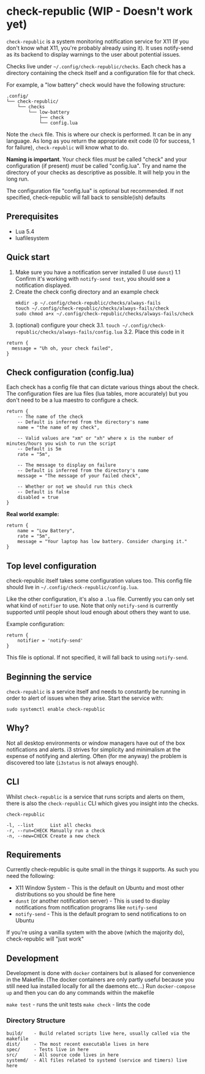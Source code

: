 # check-republic (WIP - Doesn't work yet)

`check-republic` is a system monitoring notification service for X11 (If you
don't know what X11, you're probably already using it). It uses notify-send as
its backend to display warnings to the user about potential issues.

Checks live under `~/.config/check-republic/checks`.  Each check has a
directory containing the check itself and a configuration file for that check.

For example, a "low battery" check would have the following structure:

```
.config/
└── check-republic/
    └── checks
        └── low-battery
            ├── check
            └── config.lua
```

Note the `check` file. This is where our check is performed. It can be in any
language.  As long as you return the appropriate exit code (0 for success, 1
for failure), `check-republic` will know what to do.

**Naming is important**. Your check files _must_ be called "check" and your
configuration (if present) _must_ be called "config.lua".  Try and name the
directory of your checks as descriptive as possible. It will help you in the
long run.

The configuration file "config.lua" is optional but recommended. If not
specified, check-republic will fall back to sensible(ish) defaults

## Prerequisites

- Lua 5.4
- luafilesystem

## Quick start

1. Make sure you have a notification server installed (I use `dunst`)
  1.1 Confirm it's working with `notify-send test`, you should see a notification displayed.
2. Create the check config directory and an example check
    ```
    mkdir -p ~/.config/check-republic/checks/always-fails
    touch ~/.config/check-republic/checks/always-fails/check
    sudo chmod a+x ~/.config/check-republic/checks/always-fails/check
    ```
3. (optional) configure your check
  3.1. `touch ~/.config/check-republic/checks/always-fails/config.lua`
  3.2. Place this code in it

  ```
  return {
    message = "Uh oh, your check failed",
  }
  ```

## Check configuration (config.lua)

Each check has a config file that can dictate various things about the check.
The configuration files are lua files (lua tables, more accurately) but you
don't need to be a lua maestro to configure a check.

```
return {
    -- The name of the check
    -- Default is inferred from the directory's name
    name = "the name of my check",

    -- Valid values are "xm" or "xh" where x is the number of minutes/hours you wish to run the script
    -- Default is 5m
    rate = "5m",

    -- The message to display on failure
    -- Default is inferred from the directory's name
    message = "The message of your failed check",

    -- Whether or not we should run this check
    -- Default is false
    disabled = true
}
```

**Real world example:**

```
return {
    name = "Low Battery",
    rate = "5m",
    message = "Your laptop has low battery. Consider charging it."
}
```

## Top level configuration

check-republic itself takes some configuration values too.  This config file
should live in `~/.config/check-republic/config.lua`.

Like the other configuration, it's also a `.lua` file.  Currently you can only
set what kind of `notifier` to use.  Note that only `notify-send` is currently
supported until people shout loud enough about others they want to use.

Example configuration:
```
return {
    notifier = 'notify-send'
}
```

This file is optional. If not specified, it will fall back to using
`notify-send`.

## Beginning the service

`check-republic` is a service itself and needs to constantly be running in
order to alert of issues when they arise.  Start the service with:

```
sudo systemctl enable check-republic
```

## Why?

Not all desktop environments or window managers have out of the box
notifications and alerts.  i3 strives for simplicity and minimalism at the
expense of notifying and alerting.  Often (for me anyway) the problem is
discovered too late (`i3status` is not always enough).

## CLI

Whilst `check-republic` is a service that runs scripts and alerts on them,
there is also the `check-republic` CLI which gives you insight into the checks.

```
check-republic 

-l, --list      List all checks
-r, --run=CHECK Manually run a check
-n, --new=CHECK Create a new check
```

## Requirements

Currently check-republic is quite small in the things it supports. As such you
need the following:

- X11 Window System - This is the default on Ubuntu and most other
  distributions so you should be fine here
- `dunst` (or another notification server) - This is used to display notifications from notification programs like `notify-send`
- `notify-send` - This is the default program to send notifications to on
  Ubuntu

If you're using a vanilla system with the above (which the majority do),
check-republic will "just work"

## Development

Development is done with `docker` containers but is aliased for convenience in the Makefile.
(The docker containers are only partly useful because you still need lua installed locally for all the daemons etc...)
Run `docker-compose up` and then you can do any commands within the makefile

`make test` - runs the unit tests
`make check` - lints the code

### Directory Structure

```
build/    - Build related scripts live here, usually called via the makefile
dist/     - The most recent executable lives in here
spec/     - Tests live in here
src/      - All source code lives in here
systemd/  - All files related to systemd (service and timers) live here
```

